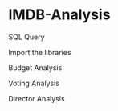 # IMDB-Analysis

SQL Query

Import the libraries

Budget Analysis

Voting Analysis

Director Analysis
